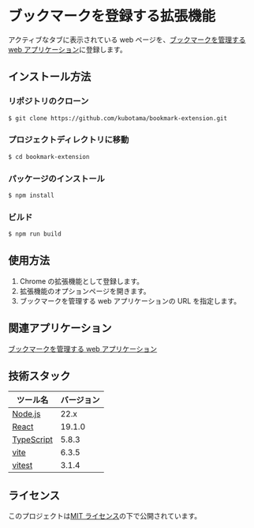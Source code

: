# ブックマークを登録する拡張機能

アクティブなタブに表示されている web ページを、[ブックマークを管理する web アプリケーション](https://github.com/kubotama/linkpage)に登録します。

## インストール方法

### リポジトリのクローン

```bash
$ git clone https://github.com/kubotama/bookmark-extension.git
```

### プロジェクトディレクトリに移動

```bash
$ cd bookmark-extension
```

### パッケージのインストール

```bash
$ npm install
```

### ビルド

```bash
$ npm run build
```

## 使用方法

1. Chrome の拡張機能として登録します。
2. 拡張機能のオプションページを開きます。
3. ブックマークを管理する web アプリケーションの URL を指定します。

## 関連アプリケーション

[ブックマークを管理する web アプリケーション](https://github.com/kubotama/linkpage)

## 技術スタック

| ツール名                                      | バージョン |
| --------------------------------------------- | ---------- |
| [Node.js](https://nodejs.org/)                | 22.x       |
| [React](https://reactjs.org/)                 | 19.1.0     |
| [TypeScript](https://www.typescriptlang.org/) | 5.8.3      |
| [vite](https://ja.vite.dev/)                  | 6.3.5      |
| [vitest](https://vitest.dev)                  | 3.1.4      |

## ライセンス

このプロジェクトは[MIT ライセンス](LICENSE)の下で公開されています。
